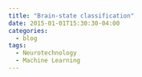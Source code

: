 ```yaml
---
title: "Brain-state classification"
date: 2015-01-01T15:30:30-04:00
categories:
  - blog
tags:
  - Neurotechnology
  - Machine Learning
---
```


## 

